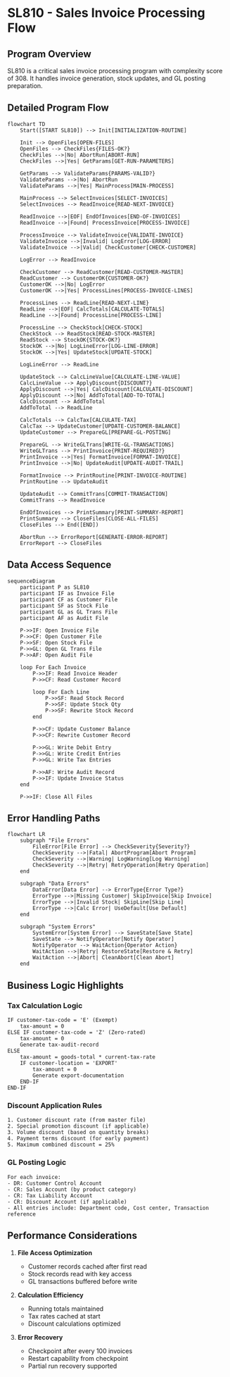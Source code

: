 # SL810 - Sales Invoice Processing Flow

## Program Overview
SL810 is a critical sales invoice processing program with complexity score of 308. It handles invoice generation, stock updates, and GL posting preparation.

## Detailed Program Flow

```mermaid
flowchart TD
    Start([START SL810]) --> Init[INITIALIZATION-ROUTINE]
    
    Init --> OpenFiles[OPEN-FILES]
    OpenFiles --> CheckFiles{FILES-OK?}
    CheckFiles -->|No| AbortRun[ABORT-RUN]
    CheckFiles -->|Yes| GetParams[GET-RUN-PARAMETERS]
    
    GetParams --> ValidateParams{PARAMS-VALID?}
    ValidateParams -->|No| AbortRun
    ValidateParams -->|Yes| MainProcess[MAIN-PROCESS]
    
    MainProcess --> SelectInvoices[SELECT-INVOICES]
    SelectInvoices --> ReadInvoice{READ-NEXT-INVOICE}
    
    ReadInvoice -->|EOF| EndOfInvoices[END-OF-INVOICES]
    ReadInvoice -->|Found| ProcessInvoice[PROCESS-INVOICE]
    
    ProcessInvoice --> ValidateInvoice{VALIDATE-INVOICE}
    ValidateInvoice -->|Invalid| LogError[LOG-ERROR]
    ValidateInvoice -->|Valid| CheckCustomer[CHECK-CUSTOMER]
    
    LogError --> ReadInvoice
    
    CheckCustomer --> ReadCustomer[READ-CUSTOMER-MASTER]
    ReadCustomer --> CustomerOK{CUSTOMER-OK?}
    CustomerOK -->|No| LogError
    CustomerOK -->|Yes| ProcessLines[PROCESS-INVOICE-LINES]
    
    ProcessLines --> ReadLine{READ-NEXT-LINE}
    ReadLine -->|EOF| CalcTotals[CALCULATE-TOTALS]
    ReadLine -->|Found| ProcessLine[PROCESS-LINE]
    
    ProcessLine --> CheckStock[CHECK-STOCK]
    CheckStock --> ReadStock[READ-STOCK-MASTER]
    ReadStock --> StockOK{STOCK-OK?}
    StockOK -->|No| LogLineError[LOG-LINE-ERROR]
    StockOK -->|Yes| UpdateStock[UPDATE-STOCK]
    
    LogLineError --> ReadLine
    
    UpdateStock --> CalcLineValue[CALCULATE-LINE-VALUE]
    CalcLineValue --> ApplyDiscount{DISCOUNT?}
    ApplyDiscount -->|Yes| CalcDiscount[CALCULATE-DISCOUNT]
    ApplyDiscount -->|No| AddToTotal[ADD-TO-TOTAL]
    CalcDiscount --> AddToTotal
    AddToTotal --> ReadLine
    
    CalcTotals --> CalcTax[CALCULATE-TAX]
    CalcTax --> UpdateCustomer[UPDATE-CUSTOMER-BALANCE]
    UpdateCustomer --> PrepareGL[PREPARE-GL-POSTING]
    
    PrepareGL --> WriteGLTrans[WRITE-GL-TRANSACTIONS]
    WriteGLTrans --> PrintInvoice{PRINT-REQUIRED?}
    PrintInvoice -->|Yes| FormatInvoice[FORMAT-INVOICE]
    PrintInvoice -->|No| UpdateAudit[UPDATE-AUDIT-TRAIL]
    
    FormatInvoice --> PrintRoutine[PRINT-INVOICE-ROUTINE]
    PrintRoutine --> UpdateAudit
    
    UpdateAudit --> CommitTrans[COMMIT-TRANSACTION]
    CommitTrans --> ReadInvoice
    
    EndOfInvoices --> PrintSummary[PRINT-SUMMARY-REPORT]
    PrintSummary --> CloseFiles[CLOSE-ALL-FILES]
    CloseFiles --> End([END])
    
    AbortRun --> ErrorReport[GENERATE-ERROR-REPORT]
    ErrorReport --> CloseFiles
```

## Data Access Sequence

```mermaid
sequenceDiagram
    participant P as SL810
    participant IF as Invoice File
    participant CF as Customer File
    participant SF as Stock File
    participant GL as GL Trans File
    participant AF as Audit File
    
    P->>IF: Open Invoice File
    P->>CF: Open Customer File
    P->>SF: Open Stock File
    P->>GL: Open GL Trans File
    P->>AF: Open Audit File
    
    loop For Each Invoice
        P->>IF: Read Invoice Header
        P->>CF: Read Customer Record
        
        loop For Each Line
            P->>SF: Read Stock Record
            P->>SF: Update Stock Qty
            P->>SF: Rewrite Stock Record
        end
        
        P->>CF: Update Customer Balance
        P->>CF: Rewrite Customer Record
        
        P->>GL: Write Debit Entry
        P->>GL: Write Credit Entries
        P->>GL: Write Tax Entries
        
        P->>AF: Write Audit Record
        P->>IF: Update Invoice Status
    end
    
    P->>IF: Close All Files
```

## Error Handling Paths

```mermaid
flowchart LR
    subgraph "File Errors"
        FileError[File Error] --> CheckSeverity{Severity?}
        CheckSeverity -->|Fatal| AbortProgram[Abort Program]
        CheckSeverity -->|Warning| LogWarning[Log Warning]
        CheckSeverity -->|Retry| RetryOperation[Retry Operation]
    end
    
    subgraph "Data Errors"
        DataError[Data Error] --> ErrorType{Error Type?}
        ErrorType -->|Missing Customer| SkipInvoice[Skip Invoice]
        ErrorType -->|Invalid Stock| SkipLine[Skip Line]
        ErrorType -->|Calc Error| UseDefault[Use Default]
    end
    
    subgraph "System Errors"
        SystemError[System Error] --> SaveState[Save State]
        SaveState --> NotifyOperator[Notify Operator]
        NotifyOperator --> WaitAction{Operator Action}
        WaitAction -->|Retry| RestoreState[Restore & Retry]
        WaitAction -->|Abort| CleanAbort[Clean Abort]
    end
```

## Business Logic Highlights

### Tax Calculation Logic
```
IF customer-tax-code = 'E' (Exempt)
    tax-amount = 0
ELSE IF customer-tax-code = 'Z' (Zero-rated)
    tax-amount = 0
    Generate tax-audit-record
ELSE
    tax-amount = goods-total * current-tax-rate
    IF customer-location = 'EXPORT'
        tax-amount = 0
        Generate export-documentation
    END-IF
END-IF
```

### Discount Application Rules
```
1. Customer discount rate (from master file)
2. Special promotion discount (if applicable)
3. Volume discount (based on quantity breaks)
4. Payment terms discount (for early payment)
5. Maximum combined discount = 25%
```

### GL Posting Logic
```
For each invoice:
- DR: Customer Control Account
- CR: Sales Account (by product category)
- CR: Tax Liability Account
- CR: Discount Account (if applicable)
- All entries include: Department code, Cost center, Transaction reference
```

## Performance Considerations

1. **File Access Optimization**
   - Customer records cached after first read
   - Stock records read with key access
   - GL transactions buffered before write

2. **Calculation Efficiency**
   - Running totals maintained
   - Tax rates cached at start
   - Discount calculations optimized

3. **Error Recovery**
   - Checkpoint after every 100 invoices
   - Restart capability from checkpoint
   - Partial run recovery supported